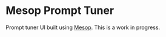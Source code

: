 # Mesop Prompt Tuner

Prompt tuner UI built using [Mesop](https://google.github.io/mesop/). This is a
work in progress.
